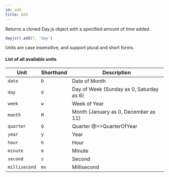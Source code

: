 ```yaml
---
id: add
title: Add
---
```

Returns a cloned Day.js object with a specified amount of time added.

```js
dayjs().add(7, 'day')
```

Units are case insensitive, and support plural and short forms.

#### List of all available units

| Unit          | Shorthand | Description                              |
| ------------- | --------- | ---------------------------------------- |
| `date`        | `D`       | Date of Month                            |
| `day`         | `d`       | Day of Week (Sunday as 0, Saturday as 6) |
| `week`        | `w`       | Week of Year                             |
| `month`       | `M`       | Month (January as 0, December as 11)     |
| `quarter`     | `Q`       | Quarter @>>QuarterOfYear                 |
| `year`        | `y`       | Year                                     |
| `hour`        | `h`       | Hour                                     |
| `minute`      | `m`       | Minute                                   |
| `second`      | `s`       | Second                                   |
| `millisecond` | `ms`      | Millisecond                              |
